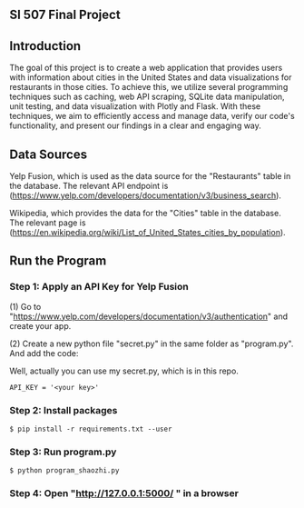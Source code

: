 ## SI 507 Final Project

## Introduction
The goal of this project is to create a web application that provides users with information about cities in the United States and data visualizations for restaurants in those cities. To achieve this, we utilize several programming techniques such as caching, web API scraping, SQLite data manipulation, unit testing, and data visualization with Plotly and Flask. With these techniques, we aim to efficiently access and manage data, verify our code's functionality, and present our findings in a clear and engaging way.


## Data Sources
Yelp Fusion, which is used as the data source for the "Restaurants" table in the database. The relevant API endpoint is (https://www.yelp.com/developers/documentation/v3/business_search).


Wikipedia, which provides the data for the "Cities" table in the database. The relevant page is (https://en.wikipedia.org/wiki/List_of_United_States_cities_by_population). 



## Run the Program
### Step 1: Apply an API Key for Yelp Fusion
(1) Go to "https://www.yelp.com/developers/documentation/v3/authentication" and create your app.

(2) Create a new python file "secret.py" in the same folder as "program.py". And add the code:

Well, actually you can use my secret.py, which is in this repo. 
```
API_KEY = '<your key>'
```  
### Step 2: Install packages
```
$ pip install -r requirements.txt --user
```  

### Step 3: Run program.py  
```  
$ python program_shaozhi.py
```  
### Step 4: Open "http://127.0.0.1:5000/ " in a browser
